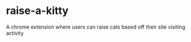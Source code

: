 # raise-a-kitty
A chrome extension where users can raise cats based off their site visiting activity
